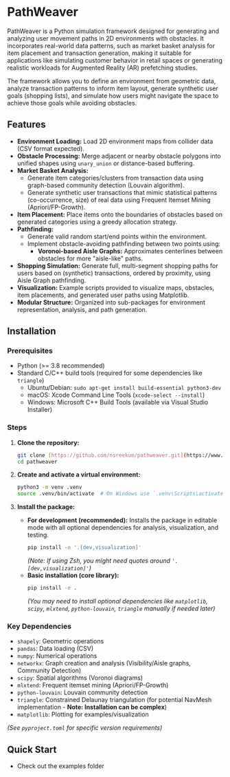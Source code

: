 # PathWeaver
PathWeaver is a Python simulation framework designed for generating and analyzing user movement paths in 2D environments with obstacles. It incorporates real-world data patterns, such as market basket analysis for item placement and transaction generation, making it suitable for applications like simulating customer behavior in retail spaces or generating realistic workloads for Augmented Reality (AR) prefetching studies.

The framework allows you to define an environment from geometric data, analyze transaction patterns to inform item layout, generate synthetic user goals (shopping lists), and simulate how users might navigate the space to achieve those goals while avoiding obstacles.

## Features

* **Environment Loading:** Load 2D environment maps from collider data (CSV format expected).
* **Obstacle Processing:** Merge adjacent or nearby obstacle polygons into unified shapes using `unary_union` or distance-based buffering.
* **Market Basket Analysis:**
    * Generate item categories/clusters from transaction data using graph-based community detection (Louvain algorithm).
    * Generate synthetic user transactions that mimic statistical patterns (co-occurrence, size) of real data using Frequent Itemset Mining (Apriori/FP-Growth).
* **Item Placement:** Place items onto the boundaries of obstacles based on generated categories using a greedy allocation strategy.
* **Pathfinding:**
    * Generate valid random start/end points within the environment.
    * Implement obstacle-avoiding pathfinding between two points using:
        * **Voronoi-based Aisle Graphs:** Approximates centerlines between obstacles for more "aisle-like" paths.
* **Shopping Simulation:** Generate full, multi-segment shopping paths for users based on (synthetic) transactions, ordered by proximity, using Aisle Graph pathfinding.
* **Visualization:** Example scripts provided to visualize maps, obstacles, item placements, and generated user paths using Matplotlib.
* **Modular Structure:** Organized into sub-packages for environment representation, analysis, and path generation.

## Installation

### Prerequisites

* Python (>= 3.8 recommended)
* Standard C/C++ build tools (required for some dependencies like `triangle`)
    * Ubuntu/Debian: `sudo apt-get install build-essential python3-dev`
    * macOS: Xcode Command Line Tools (`xcode-select --install`)
    * Windows: Microsoft C++ Build Tools (available via Visual Studio Installer)

### Steps

1.  **Clone the repository:**
    ```bash
    git clone [https://github.com/nsreekum/pathweaver.git](https://www.google.com/search?q=https://github.com/nsreekum/pathweaver.git)
    cd pathweaver
    ```

2.  **Create and activate a virtual environment:**
    ```bash
    python3 -m venv .venv
    source .venv/bin/activate  # On Windows use `.venv\Scripts\activate`
    ```

3.  **Install the package:**
    * **For development (recommended):** Installs the package in editable mode with all optional dependencies for analysis, visualization, and testing.
        ```bash
        pip install -e '.[dev,visualization]'
        ```
        *(Note: If using Zsh, you might need quotes around `'.[dev,visualization]'`)*
    * **Basic installation (core library):**
        ```bash
        pip install -e .
        ```
        *(You may need to install optional dependencies like `matplotlib`, `scipy`, `mlxtend`, `python-louvain`, `triangle` manually if needed later)*

### Key Dependencies

* `shapely`: Geometric operations
* `pandas`: Data loading (CSV)
* `numpy`: Numerical operations
* `networkx`: Graph creation and analysis (Visibility/Aisle graphs, Community Detection)
* `scipy`: Spatial algorithms (Voronoi diagrams)
* `mlxtend`: Frequent itemset mining (Apriori/FP-Growth)
* `python-louvain`: Louvain community detection
* `triangle`: Constrained Delaunay triangulation (for potential NavMesh implementation - **Note: Installation can be complex**)
* `matplotlib`: Plotting for examples/visualization

*(See `pyproject.toml` for specific version requirements)*

## Quick Start
* Check out the examples folder